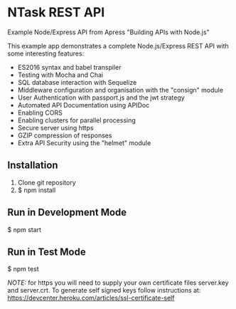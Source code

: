 # NTask REST API
Example Node/Express API from Apress "Building APIs with Node.js"

This example app demonstrates a complete Node.js/Express REST API with some interesting features:

- ES2016 syntax and babel transpiler
- Testing with Mocha and Chai
- SQL database interaction with Sequelize
- Middleware configuration and organisation with the "consign" module
- User Authentication with passport.js and the jwt strategy
- Automated API Documentation using APIDoc
- Enabling CORS
- Enabling clusters for parallel processing
- Secure server using https
- GZIP compression of responses
- Extra API Security using the "helmet" module

## Installation
1. Clone git repository
2. $ npm install

## Run in Development Mode
$ npm start

## Run in Test Mode
$ npm test

*NOTE:* for https you will need to supply your own certificate files server.key and server.crt.
        To generate self signed keys follow instructions at: https://devcenter.heroku.com/articles/ssl-certificate-self